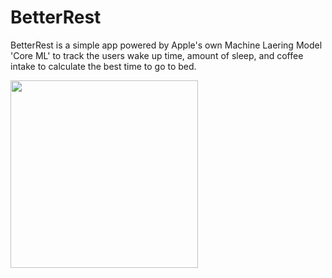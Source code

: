 # BetterRest

BetterRest is a simple app powered by Apple's own Machine Laering Model 'Core ML' to track the users wake up time, amount of sleep, and coffee intake to calculate the best time to go to bed.


<img src="[path/to/image.png](https://github.com/user-attachments/assets/4ef58a8b-7ed9-431f-aeff-d38172fca70c)" width="300">
